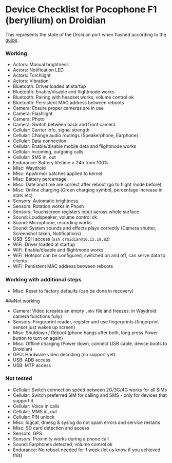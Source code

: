 # Device Checklist for Pocophone F1 (beryllium) on Droidian
This represents the state of the Droidian port when flashed according to the [guide](https://github.com/Unofficial-droidian-for-pocof1/droidian-beryllium-guide).
 
### Working
- Actors: Manual brightness
- Actors: Notification LED
- Actors: Torchlight
- Actors: Vibration
- Bluetooth: Driver loaded at startup
- Bluetooth: Enable/disable and flightmode works
- Bluetooth: Pairing with headset works, volume control ok
- Bluetooth: Persistent MAC address between reboots
- Camera: Ensure proper cameras are in use
- Camera: Flashlight
- Camera: Photo
- Camera: Switch between back and front camera
- Cellular: Carrier info, signal strength
- Cellular: Change audio routings (Speakerphone, Earphone)
- Cellular: Data connection
- Cellular: Enable/disable mobile data and flightmode works
- Cellular: Incoming, outgoing calls
- Cellular: SMS in, out
- Endurance: Battery lifetime > 24h from 100%
- Misc: Waydroid
- Misc: AppArmor patches applied to kernel
- Misc: Battery percentage
- Misc: Date and time are correct after reboot (go to flight mode before)
- Misc: Online charging (Green charging symbol, percentage increase in stats etc)
- Sensors: Automatic brightness
- Sensors: Rotation works in Phosh
- Sensors: Touchscreen registers input across whole surface
- Sound: Loudspeaker, volume control ok
- Sound: Microphone, recording works
- Sound: System sounds and effects plays correctly (Camera shutter, Screenshot taken, Notifications)
- USB: SSH access (`ssh droidian@10.15.19.82`)
- WiFi: Driver loaded at startup
- WiFi: Enable/disable and flightmode works
- WiFi: Hotspot can be configured, switched on and off, can serve data to clients
- WiFi: Persistent MAC address between reboots

### Working with additional steps
- Misc: Reset to factory defaults (can be done in recovery)

###Not working
- Camera: Video (creates an empty `.mkv` file and freezes; in Waydroid camera functions fully)
- Sensors: Fingerprint reader, register and use fingerprints (fingerprint sensor just wakes up screen)
- Misc: Shutdown / Reboot (phone hangs after both, long press Power button to turn on again)
- Misc: Offline charging (Power down, connect USB cable, device boots to Droidian)
- GPU: Hardware video decoding (no support yet)
- USB: ADB access
- USB: MTP access

### Not tested
- Cellular: Switch connection speed between 2G/3G/4G works for all SIMs
- Cellular: Switch preferred SIM for calling and SMS - only for devices that support it
- Cellular: Voice in calls
- Cellular: MMS in, out
- Cellular: PIN unlock
- Misc: logcat, dmesg & syslog do not spam errors and service restarts
- Misc: SD card detection and access
- Sensors: GPS
- Sensors: Proximity works during a phone call
- Sound: Earphones detected, volume control ok
- Endurance: No reboot needed for 1 week (let us know if you achieved this)
